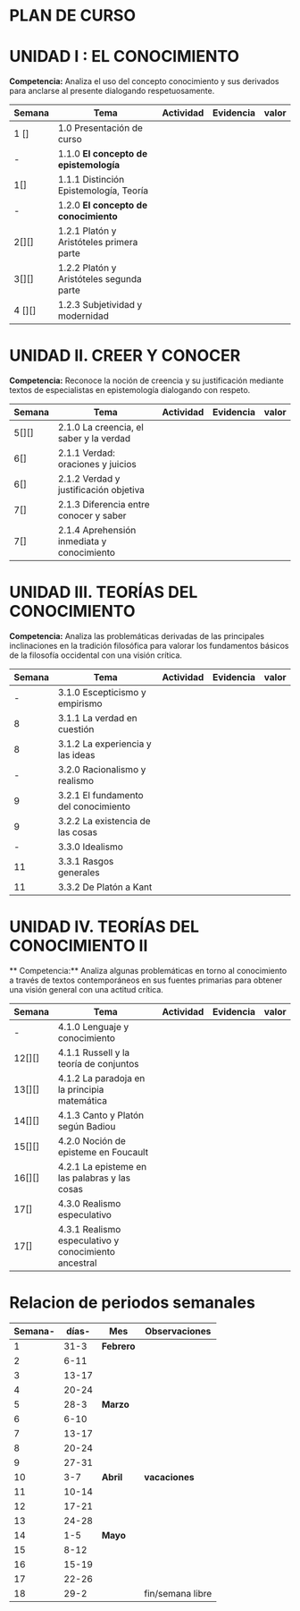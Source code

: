 # PLAN DE CURSO 

# UNIDAD I : EL CONOCIMIENTO  
**Competencia:** 
Analiza el uso del concepto conocimiento y sus derivados para anclarse al
presente dialogando respetuosamente.


| Semana | Tema                                     | Actividad | Evidencia | valor |
|--------|------------------------------------------|-----------|-----------|-------|
| 1 []   | 1.0 Presentación de curso                |           |           |       |
| -      | 1.1.0 **El concepto de epistemología**   |           |           |       |
| 1[]    | 1.1.1 Distinción  Epistemología, Teoría  |           |           |       |
| -      | 1.2.0 **El concepto de conocimiento**    |           |           |       |
| 2[][]  | 1.2.1 Platón y Aristóteles primera parte |           |           |       |
| 3[][]  | 1.2.2 Platón y Aristóteles segunda parte |           |           |       |
| 4 [][] | 1.2.3 Subjetividad y modernidad          |           |           |       |


# UNIDAD II. CREER Y CONOCER
**Competencia:**
Reconoce la noción de creencia y su justificación mediante textos de especialistas 
en epistemología dialogando con respeto.


| Semana | Tema                                       | Actividad | Evidencia | valor |
|--------|--------------------------------------------|-----------|-----------|-------|
| 5[][]  | 2.1.0 La creencia, el saber y la verdad    |           |           |       |
| 6[]    | 2.1.1 Verdad: oraciones y juicios          |           |           |       |
| 6[]    | 2.1.2 Verdad y justificación objetiva      |           |           |       |
| 7[]    | 2.1.3 Diferencia entre conocer y saber     |           |           |       |
| 7[]    | 2.1.4 Aprehensión inmediata y conocimiento |           |           |       |




# UNIDAD III. TEORÍAS DEL CONOCIMIENTO  
**Competencia:** 
 Analiza las problemáticas derivadas de las principales inclinaciones en la tradición
filosófica para valorar los fundamentos básicos de la filosofía occidental con una
visión crítica.


| Semana | Tema                                  | Actividad | Evidencia | valor |
|--------|---------------------------------------|-----------|-----------|-------|
| -      | 3.1.0 Escepticismo y empirismo        |           |           |       |
| 8      | 3.1.1 La verdad en cuestión           |           |           |       |
| 8      | 3.1.2 La experiencia y las ideas      |           |           |       |
| -      | 3.2.0 Racionalismo y realismo         |           |           |       |
| 9      | 3.2.1 El fundamento  del conocimiento |           |           |       |
| 9      | 3.2.2 La existencia de las cosas      |           |           |       |
| -      | 3.3.0 Idealismo                       |           |           |       |
| 11     | 3.3.1 Rasgos generales                |           |           |       |
| 11     | 3.3.2 De Platón a Kant                |           |           |       |
 

 
# UNIDAD IV. TEORÍAS DEL CONOCIMIENTO II 
** Competencia:** 
Analiza algunas problemáticas en torno al conocimiento a través de
textos contemporáneos en sus fuentes primarias para obtener una visión 
general con una actitud crítica.



| Semana | Tema                                                 | Actividad | Evidencia | valor |
|--------|------------------------------------------------------|-----------|-----------|-------|
| -      | 4.1.0 Lenguaje y conocimiento                        |           |           |       |
| 12[][] | 4.1.1 Russell y la teoría de conjuntos               |           |           |       |
| 13[][] | 4.1.2 La paradoja en la principia matemática         |           |           |       |
| 14[][] | 4.1.3 Canto y Platón según Badiou                    |           |           |       |
| 15[][] | 4.2.0 Noción de episteme en Foucault                 |           |           |       |
| 16[][] | 4.2.1 La episteme en las palabras y las cosas        |           |           |       |
| 17[]   | 4.3.0 Realismo especulativo                          |           |           |       |
| 17[]   | 4.3.1 Realismo especulativo y conocimiento ancestral |           |           |       |




# Relacion de periodos semanales 
 
| Semana- | días- | Mes         | Observaciones    |
|--------|-------|-------------|------------------|
| 1      | 31-3  | **Febrero** |                  |
| 2      | 6-11  |             |                  |
| 3      | 13-17 |             |                  |
| 4      | 20-24 |             |                  |
| 5      | 28-3  | **Marzo**   |                  |
| 6      | 6-10  |             |                  |
| 7      | 13-17 |             |                  |
| 8      | 20-24 |             |                  |
| 9      | 27-31 |             |                  |
| 10     | 3-7   | **Abril**   | **vacaciones**   |
| 11     | 10-14 |             |                  |
| 12     | 17-21 |             |                  |
| 13     | 24-28 |             |                  |
| 14     | 1-5   | **Mayo**    |                  |
| 15     | 8-12  |             |                  |
| 16     | 15-19 |             |                  |
| 17     | 22-26 |             |                  |
| 18     | 29-2  |             | fin/semana libre |

